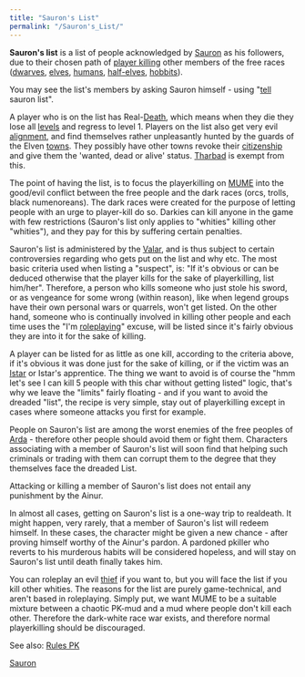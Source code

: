 ```yaml
---
title: "Sauron's List"
permalink: "/Sauron's_List/"
---
```


**Sauron's list** is a list of people acknowledged by
[Sauron](Sauron "wikilink") as his followers, due to their chosen path
of [player killing](player_killing "wikilink") other members of the free
races ([dwarves](dwarves "wikilink"), [elves](elves "wikilink"),
[humans](human "wikilink"), [half-elves](half-elves "wikilink"),
[hobbits](hobbit "wikilink")).

You may see the list's members by asking Sauron himself - using
"[tell](tell "wikilink") sauron list".

A player who is on the list has Real-[Death](Death "wikilink"), which
means when they die they lose all [levels](level "wikilink") and regress
to level 1. Players on the list also get very evil
[alignment](alignment "wikilink"), and find themselves rather
unpleasantly hunted by the guards of the Elven [towns](town "wikilink").
They possibly have other towns revoke their
[citizenship](citizen "wikilink") and give them the 'wanted, dead or
alive' status. [Tharbad](Tharbad "wikilink") is exempt from this.

The point of having the list, is to focus the playerkilling on
[MUME](MUME "wikilink") into the good/evil conflict between the free
people and the dark races (orcs, trolls, black numenoreans). The dark
races were created for the purpose of letting people with an urge to
player-kill do so. Darkies can kill anyone in the game with few
restrictions (Sauron's list only applies to "whities" killing other
"whities"), and they pay for this by suffering certain penalties.

Sauron's list is administered by the [Valar](Ainur "wikilink"), and is
thus subject to certain controversies regarding who gets put on the list
and why etc. The most basic criteria used when listing a "suspect", is:
"If it's obvious or can be deduced otherwise that the player kills for
the sake of playerkilling, list him/her". Therefore, a person who kills
someone who just stole his sword, or as vengeance for some wrong (within
reason), like when legend groups have their own personal wars or
quarrels, won't get listed. On the other hand, someone who is
continually involved in killing other people and each time uses the "I'm
[roleplaying](roleplay "wikilink")" excuse, will be listed since it's
fairly obvious they are into it for the sake of killing.

A player can be listed for as little as one kill, according to the
criteria above, if it's obvious it was done just for the sake of
killing, or if the victim was an [Istar](Istar "wikilink") or Istar's
apprentice. The thing we want to avoid is of course the "hmm let's see I
can kill 5 people with this char without getting listed" logic, that's
why we leave the "limits" fairly floating - and if you want to avoid the
dreaded "list", the recipe is very simple, stay out of playerkilling
except in cases where someone attacks you first for example.

People on Sauron's list are among the worst enemies of the free peoples
of [Arda](Arda "wikilink") - therefore other people should avoid them or
fight them. Characters associating with a member of Sauron's list will
soon find that helping such criminals or trading with them can corrupt
them to the degree that they themselves face the dreaded List.

Attacking or killing a member of Sauron's list does not entail any
punishment by the Ainur.

In almost all cases, getting on Sauron's list is a one-way trip to
realdeath. It might happen, very rarely, that a member of Sauron's list
will redeem himself. In these cases, the character might be given a new
chance - after proving himself worthy of the Ainur's pardon. A pardoned
pkiller who reverts to his murderous habits will be considered hopeless,
and will stay on Sauron's list until death finally takes him.

You can roleplay an evil [thief](thief "wikilink") if you want to, but
you will face the list if you kill other whities. The reasons for the
list are purely game-technical, and aren't based in roleplaying. Simply
put, we want MUME to be a suitable mixture between a chaotic PK-mud and
a mud where people don't kill each other. Therefore the dark-white race
war exists, and therefore normal playerkilling should be discouraged.

See also: [Rules PK](Rules_PK "wikilink")

[Sauron](Category:Rules "wikilink")